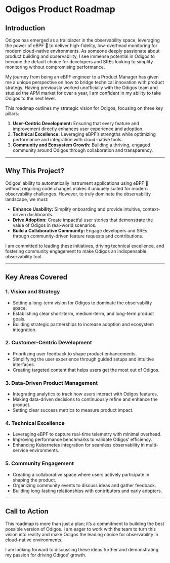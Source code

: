 # **Odigos Product Roadmap**  

## **Introduction**  
Odigos has emerged as a trailblazer in the observability space, leveraging the power of eBPF  🐝  to deliver high-fidelity, low-overhead monitoring for modern cloud-native environments. As someone deeply passionate about product building and observability, I see immense potential in Odigos to become the default choice for developers and SREs looking to simplify monitoring without compromising performance.  

My journey from being an eBPF engineer to a Product Manager has given me a unique perspective on how to bridge technical innovation with product strategy. Having previously worked unofficially with the Odigos team and studied the APM market for over a year, I am confident in my ability to take Odigos to the next level.  

This roadmap outlines my strategic vision for Odigos, focusing on three key pillars:  
1. **User-Centric Development:** Ensuring that every feature and improvement directly enhances user experience and adoption.  
2. **Technical Excellence:** Leveraging eBPF’s strengths while optimizing performance and integration with cloud-native tools.  
3. **Community and Ecosystem Growth:** Building a thriving, engaged community around Odigos through collaboration and transparency.  

---

## **Why This Project?**  
Odigos’ ability to automatically instrument applications using eBPF 🐝 without requiring code changes makes it uniquely suited for modern observability challenges. However, to truly dominate the observability landscape, we must:
  
- **Enhance Usability:** Simplify onboarding and provide intuitive, context-driven dashboards.  
- **Drive Adoption:** Create impactful user stories that demonstrate the value of Odigos in real-world scenarios.  
- **Build a Collaborative Community:** Engage developers and SREs through community-driven feature requests and contributions.  

I am committed to leading these initiatives, driving technical excellence, and fostering community engagement to make Odigos an indispensable observability tool.  

---

## **Key Areas Covered**  

### **1. Vision and Strategy**  
- Setting a long-term vision for Odigos to dominate the observability space.  
- Establishing clear short-term, medium-term, and long-term product goals.  
- Building strategic partnerships to increase adoption and ecosystem integration.  

### **2. Customer-Centric Development**  
- Prioritizing user feedback to shape product enhancements.  
- Simplifying the user experience through guided setups and intuitive interfaces.  
- Creating targeted content that helps users get the most out of Odigos.  

### **3. Data-Driven Product Management**  
- Integrating analytics to track how users interact with Odigos features.  
- Making data-driven decisions to continuously refine and enhance the product.  
- Setting clear success metrics to measure product impact.  

### **4. Technical Excellence**  
- Leveraging eBPF to capture real-time telemetry with minimal overhead.  
- Improving performance benchmarks to validate Odigos’ efficiency.  
- Enhancing Kubernetes integration for seamless observability in multi-service environments.  

### **5. Community Engagement**  
- Creating a collaborative space where users actively participate in shaping the product.  
- Organizing community events to discuss ideas and gather feedback.  
- Building long-lasting relationships with contributors and early adopters.  

---

## **Call to Action**  
This roadmap is more than just a plan; it’s a commitment to building the best possible version of Odigos. I am eager to work with the team to turn this vision into reality and make Odigos the leading choice for observability in cloud-native environments.  

I am looking forward to discussing these ideas further and demonstrating my passion for driving Odigos’ growth.  
